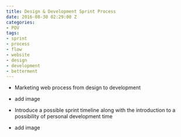 ```yaml
---
title: Design & Development Sprint Process
date: 2016-08-30 02:29:00 Z
categories:
- POV
tags:
- sprint
- process
- flow
- website
- design
- development
- betterment
---
```


- Marketing web process from design to development

- add image

- Introduce a possible sprint timeline along with the introduction to a possibility of personal development time

- add image